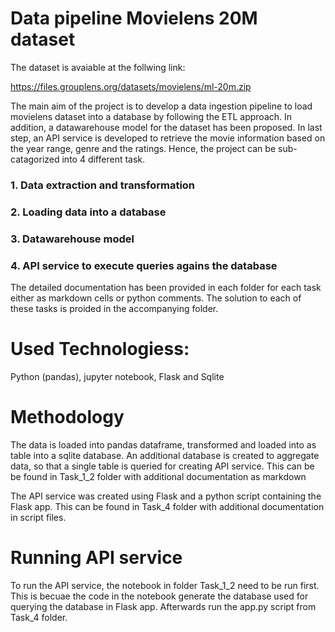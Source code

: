 
# Data pipeline Movielens 20M dataset 
The dataset is avaiable at the follwing link:

https://files.grouplens.org/datasets/movielens/ml-20m.zip

The main aim of the project is to develop a data ingestion pipeline to load movielens dataset into a database by following the ETL approach.
In addition, a datawarehouse model for the dataset has been proposed. In last step, an API service is developed to retrieve the movie information based
on the year range, genre and the ratings. Hence, the project can be sub-catagorized into 4 different task. 

### 1. Data extraction and transformation
### 2. Loading data into a database
### 3. Datawarehouse model 
### 4. API service to execute queries agains the database

The detailed documentation has been provided in each folder for each task either as markdown cells or python comments. 
The solution to each of these tasks is proided in the accompanying folder.


# Used Technologiess:
Python (pandas), jupyter notebook, Flask and Sqlite

# Methodology

The data is loaded into pandas dataframe, transformed and loaded into as table into a sqlite database. An additional database is created to aggregate data, so that a single table is queried
for creating API service. This can be be found in Task_1_2 folder with additional documentation as markdown

The API service was created using Flask and a python script containing the Flask app. This can be found in Task_4 folder with additional documentation in script files.

# Running API service 
To run the API service, the notebook in folder Task_1_2 need to be run first. This is becuae the code in the notebook generate the database used for querying the database in Flask app.
Afterwards run the app.py script from Task_4 folder.





